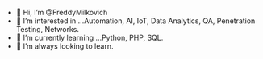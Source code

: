 - 👋 Hi, I’m @FreddyMilkovich
- 👀 I’m interested in ...Automation, AI, IoT, Data Analytics, QA, Penetration Testing, Networks.
- 🌱 I’m currently learning ...Python, PHP, SQL.
- 💞️ I’m always looking to learn.

<!---
FreddyMilkovich/FreddyMilkovich is a ✨ special ✨ repository because its `README.md` (this file) appears on your GitHub profile.
You can click the Preview link to take a look at your changes.
--->
